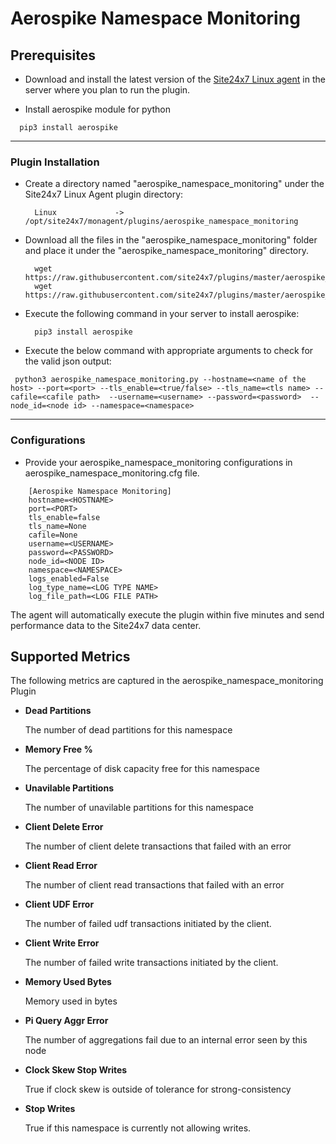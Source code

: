 # Aerospike Namespace Monitoring

                                                                                            
## Prerequisites

- Download and install the latest version of the [Site24x7 Linux agent](https://www.site24x7.com/app/client#/admin/inventory/add-monitor) in the server where you plan to run the plugin. 

- Install aerospike module for python
```
  pip3 install aerospike
```
---



### Plugin Installation  

- Create a directory named "aerospike_namespace_monitoring" under the Site24x7 Linux Agent plugin directory: 

		Linux             ->   /opt/site24x7/monagent/plugins/aerospike_namespace_monitoring
      
- Download all the files in the "aerospike_namespace_monitoring" folder and place it under the "aerospike_namespace_monitoring" directory.

		wget https://raw.githubusercontent.com/site24x7/plugins/master/aerospike_monitoring/aerospike_namespace_monitoring/aerospike_namespace_monitoring.py
		wget https://raw.githubusercontent.com/site24x7/plugins/master/aerospike_monitoring/aerospike_namespace_monitoring/aerospike_namespace_monitoring.cfg

- Execute the following command in your server to install aerospike: 

		pip3 install aerospike

- Execute the below command with appropriate arguments to check for the valid json output:
```
 python3 aerospike_namespace_monitoring.py --hostname=<name of the host> --port=<port> --tls_enable=<true/false> --tls_name=<tls name> --cafile=<cafile path>  --username=<username> --password=<password>  --node_id=<node id> --namespace=<namespace>
 ```




---

### Configurations

- Provide your aerospike_namespace_monitoring configurations in aerospike_namespace_monitoring.cfg file.
```
    [Aerospike Namespace Monitoring]
    hostname=<HOSTNAME>
    port=<PORT>
    tls_enable=false
    tls_name=None
    cafile=None
    username=<USERNAME>
    password=<PASSWORD>
    node_id=<NODE ID>
    namespace=<NAMESPACE>
    logs_enabled=False
    log_type_name=<LOG TYPE NAME>
    log_file_path=<LOG FILE PATH>
```	

The agent will automatically execute the plugin within five minutes and send performance data to the Site24x7 data center.

## Supported Metrics
The following metrics are captured in the aerospike_namespace_monitoring Plugin

- **Dead Partitions**

    The number of dead partitions for this namespace 

- **Memory Free %**

     The percentage of disk capacity free for this namespace

- **Unavilable Partitions**

    The number of unavilable partitions for this namespace

- **Client Delete Error**

    The number of client delete transactions that failed with an error


- **Client Read Error**

    The number of client read transactions that failed with an error


- **Client UDF Error**

    The number of failed udf transactions initiated by the client.

- **Client Write Error**

    The number of failed write transactions initiated by the client.

- **Memory Used Bytes**

    Memory used in bytes


- **Pi Query Aggr Error**

    The number of aggregations fail due to an internal error seen by this node


- **Clock Skew Stop Writes**

    True if clock skew is outside of tolerance for strong-consistency


- **Stop Writes**

    True if this namespace is currently not allowing writes.
